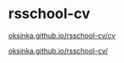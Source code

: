 # rsschool-cv

[oksinka.github.io/rsschool-cv/cv](https://oksinka.github.io/rsschool-cv/cv)

[oksinka.github.io/rsschool-cv/](https://oksinka.github.io/rsschool-cv/)